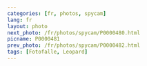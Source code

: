 ```yaml
---
categories: [fr, photos, spycam]
lang: fr
layout: photo
next_photo: /fr/photos/spycam/P0000480.html
picname: P0000481
prev_photo: /fr/photos/spycam/P0000482.html
tags: [Fotofalle, Leopard]
---
```

